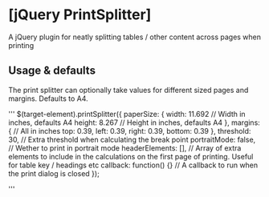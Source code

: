 # [jQuery PrintSplitter] 

A jQuery plugin for neatly splitting tables / other content across pages when printing

## Usage & defaults

The print splitter can optionally take values for different sized pages and margins. Defaults to A4.

'''
$(target-element).printSplitter({
	paperSize: {
		width: 11.692 // Width in inches, defaults A4
		height: 8.267 // Height in inches, defaults A4
	},
	margins: { // All in inches
		top: 0.39,
		left: 0.39,
		right: 0.39,
		bottom: 0.39
	},
	threshold: 30, // Extra threshold when calculating the break point
	portraitMode: false, // Wether to print in portrait mode
	headerElements: [], // Array of extra elements to include in the calculations on the first page of printing. Useful for table key / headings etc
	callback: function() {} // A callback to run when the print dialog is closed
});

'''
